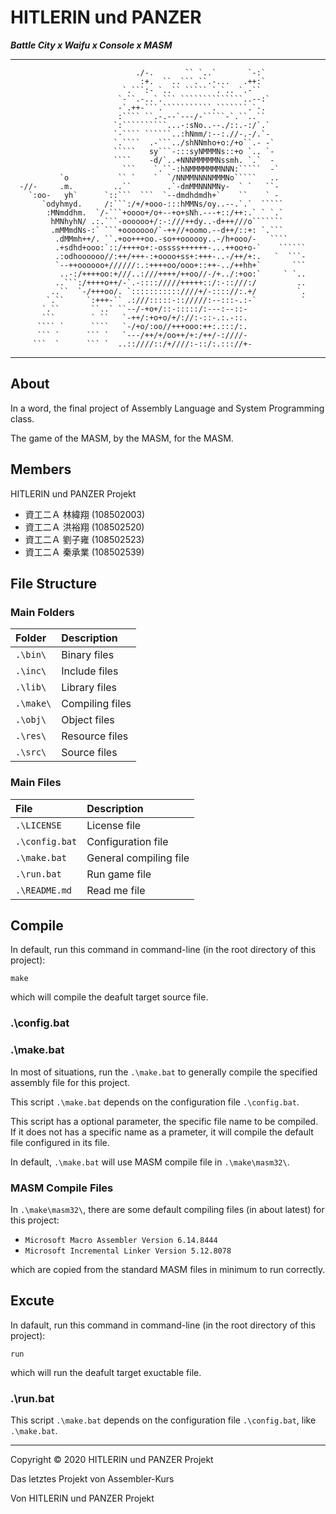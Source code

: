# HITLERIN und PANZER

***Battle City x Waifu x Console x MASM***

---

```
                            ./-.       `` `..`       `-:`         
                             :+.  ``..```.``.-...   .++:`         
                         `.```:- `..`` ````` `.`.. `.-``          
                        `-``.-..`.``` ``````````````..--:`        
                        -`.++-```.```````````.```````.`-.         
                        :```` ``.-.--`---/-`````-`.``..``         
                       `:``````````...-:sNo..--./::.-:/`.`        
                       `-```` ``````..:hNmm/:--:.//-.-/.`-        
                       `.````  .-```../shNNmho+o:/+o``.- -`       
                       `````   sy```-:::syNMMMNs::+o `.. `-       
                       ````    -d/`..+NNNMMMMMNssmh. `.`  -       
                         ```    `.``-:hNMMMMMMMNNN:`````  -`      
           `o           `` `    `  `/NNMMNNNNMMMNo`````   ..      
  -//-     .m.         ..``        .`-dmMMNNNMNy-  ` `   ``-      
    `:oo-   yh`      `::```  ```  `--dmdhdmdh+`    ``    ` -      
       `odyhmyd.     /:```:/+/+ooo-:::hMMNs/oy..--.`.`  `````     
        :MNmddhm.  `/-```+oooo+/o+--+o+sNh.---+::/++:.` ` `.`     
         hMNhyhN/ .:.```-oooooo+/:-:///++dy..-d+++///o```````     
         .mMMmdNs-:` ```+ooooooo/`-++//+oomo.--d++/::+: `.```     
          .dMMmh++/. ``.+oo+++oo.-so++oooooy..-/h+ooo/-   ````    
          .+sdhd+ooo:`::/++++o+:-ossss++++++-...++oo+o-`    ``````
          .:odhoooooo//:++/+++-:+oooo+ss+:+++-..-/++/+:.   `  ```-
          `--++oooooo+//////:.:++++oo/ooo+::++-../++hh+`       ```
           ..-:/++++oo:+///..:///++++/++oo//-/+../:+oo:`     ` `..
          ..```:/++++o++/-`.-:::://///+++++::/:-::///:/         ..
         ..``  `-/+++oo/. `:::::::::::////+/-:::://:.+/         `.
        `.``     `:+++-`` .:///:::::-:://///:--:::-.:-`          `
       `.``       ``..` ``--/-+o+/::-:::::/:---:--::-             
       ```        ` ``   `-++/:+o+o/+/://:-::-.:.-::.             
      ```` `      ````   `-/+o/:oo//+++ooo:++:.:::/:.             
      ``` `      ``` `   `---/++/+/oo++/+:/++/-:////-             
     ```  `      ``` `  ..::////::/+////:-::/:.::://+-            
```

---

## About

In a word, the final project of Assembly Language and System Programming class.

The game of the MASM, by the MASM, for the MASM.


## Members

HITLERIN und PANZER Projekt

- 資工二Ａ 林緯翔 (108502003)
- 資工二Ａ 洪裕翔 (108502520)
- 資工二Ａ 劉子雍 (108502523)
- 資工二Ａ 秦承業 (108502539)


## File Structure

### Main Folders
| Folder    | Description     |
| :-------- | :-------------- |
| `.\bin\`  | Binary files    |
| `.\inc\`  | Include files   |
| `.\lib\`  | Library files   |
| `.\make\` | Compiling files |
| `.\obj\`  | Object files    |
| `.\res\`  | Resource files  |
| `.\src\`  | Source files    |

### Main Files
| File           | Description            |
| :------------- | :--------------------- |
| `.\LICENSE`    | License file           |
| `.\config.bat` | Configuration file     |
| `.\make.bat`   | General compiling file |
| `.\run.bat`    | Run game file          |
| `.\README.md`  | Read me file           |


## Compile

In default, run this command in command-line (in the root directory of this project):
```
make
```
which will compile the deafult target source file.

### .\config.bat
<!-- TODO: -->

### .\make.bat
In most of situations, run the `.\make.bat` to generally compile the specified assembly file for this project.

This script `.\make.bat` depends on the configuration file `.\config.bat`.

This script has a optional parameter, the specific file name to be compiled. If it does not has a specific name as a prameter, it will compile the default file configured in its file.

In default, `.\make.bat` will use MASM compile file in `.\make\masm32\`.

### MASM Compile Files
In `.\make\masm32\`, there are some default compiling files (in about latest) for this project:

- `Microsoft Macro Assembler Version 6.14.8444`
- `Microsoft Incremental Linker Version 5.12.8078`

which are copied from the standard MASM files in minimum to run correctly.


## Excute

In dafault, run this command in command-line (in the root directory of this project):
```
run
```
which will run the deafult target exuctable file.

### .\run.bat
<!-- TODO: -->

This script `.\make.bat` depends on the configuration file `.\config.bat`, like `.\make.bat`.

---

Copyright © 2020 HITLERIN und PANZER Projekt

Das letztes Projekt von Assembler-Kurs

Von HITLERIN und PANZER Projekt
